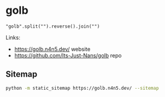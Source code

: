 # golb

`"golb".split("").reverse().join("")`

Links:

- <https://golb.n4n5.dev/> website
- <https://github.com/Its-Just-Nans/golb> repo

## Sitemap

```sh
python -m static_sitemap https://golb.n4n5.dev/ --sitemap
```
